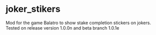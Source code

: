 # joker_stikers
Mod for the game Balatro to show stake completion stickers on jokers.
Tested on release version 1.0.0n and beta branch 1.0.1e


